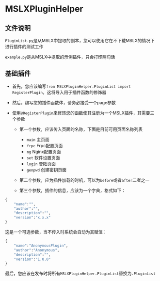# MSLXPluginHelper

## 文件说明

```PluginList.py```是从MSLX中提取的副本，您可以使用它在不下载MSLX的情况下进行插件的测试工作

```example.py```是从MSLX中提取的示例插件，只会打印两句话

## 基础插件

- 首先，您应该编写```from MSLXPluginHelper.PluginList import RegisterPlugin```，这将导入用于插件函数的修饰器

-  然后，编写您的插件函数体，请务必接受一个page参数
- 使用```@RegisterPlugin```来修饰您的函数使其注册为一个MSLX插件，其需要三个参数
	- 第一个参数，应该传入页面的名称，下面是目前可用页面名称列表
		- ```main``` 主页面
		- ```frpc``` Frpc配置页面
		- ```ng``` Nginx配置页面
		- ```set``` 软件设置页面
		- ```login``` 登陆页面
		- ```genpwd``` 创建密钥页面

	- 第二个参数，应为插件加载的时机，可以为```before```或者```after```二者之一
	- 第三个参数，插件的信息，应该为一个字典，格式如下：
```Python
{
	"name":"",
	"author":"",
	"description":"",
	"version":"x.x.x"
}
```

这是一个可选参数，当不传入时系统会自动为其赋值：
```Python
{
    "name":"AnonymousPlugin",
    "author":"Anonymous",
    "description":"",
    "version":"1.0.0"
}
```



最后，您应该在发布时将所有```MSLXPluginHelper.PluginList```替换为```.PluginList```
